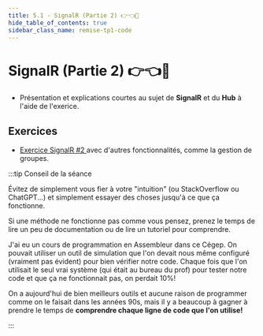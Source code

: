 ```yaml
---
title: 5.1 - SignalR (Partie 2) 👉👈🥺
hide_table_of_contents: true
sidebar_class_name: remise-tp1-code
---
```


# SignalR (Partie 2) 👉👈🥺

- Présentation et explications courtes au sujet de **SignalR** et du **Hub** à l'aide de l'exerice.

## Exercices

- [Exercice SignalR #2 ](/exercices/SignalR2) avec d'autres fonctionnalités, comme la gestion de groupes.

:::tip Conseil de la séance

Évitez de simplement vous fier à votre "intuition" (ou StackOverflow ou ChatGPT...) et simplement essayer des choses jusqu'à ce que ça fonctionne.

Si une méthode ne fonctionne pas comme vous pensez, prenez le temps de lire un peu de documentation ou de lire un tutoriel pour comprendre.

J'ai eu un cours de programmation en Assembleur dans ce Cégep. On pouvait utiliser un outil de simulation que l'on devait nous même configuré (vraiment pas évident) pour bien vérifier notre code. Chaque fois que l'on utilisait le seul vrai système (qui était au bureau du prof) pour tester notre code et que ça ne fonctionnait pas, on perdait 10%!

On a aujourd'hui de bien meilleurs outils et aucune raison de programmer comme on le faisait dans les années 90s, mais il y a beaucoup à gagner à prendre le temps de **comprendre chaque ligne de code que l'on utilise!**

:::
